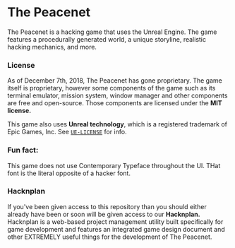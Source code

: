 # The Peacenet

The Peacenet is a hacking game that uses the Unreal Engine. 
The game features a procedurally generated world, a unique storyline, 
realistic hacking mechanics, and more.

### License

As of December 7th, 2018, The Peacenet has gone proprietary. The game itself is proprietary, however some components of the game such as its terminal emulator, mission system, window manager and other components are free and open-source. Those components are licensed under the **MIT license.**

This game also uses **Unreal technology**, which is a registered trademark of Epic Games, Inc. See [`UE-LICENSE`](UE-LICENSE) for info.

### Fun fact:

This game does not use Contemporary Typeface throughout the UI. THat font is the literal opposite of a hacker font.

### Hacknplan

If you've been given access to this repository than you should either already have been or soon will be given access to our **Hacknplan.** Hacknplan is a web-based project management utility built specifically for game development and features an integrated game design document and other EXTREMELY useful things for the development of The Peacenet.